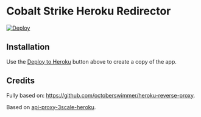 # Cobalt Strike Heroku Redirector

[![Deploy](https://www.herokucdn.com/deploy/button.png)](https://heroku.com/deploy)

## Installation

Use the [Deploy to Heroku](https://heroku.com/deploy) button above to create a copy of the app.

## Credits

Fully based on: https://github.com/octoberswimmer/heroku-reverse-proxy.

Based on [api-proxy-3scale-heroku](https://github.com/Taytay/api-proxy-3scale-heroku).
